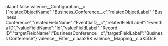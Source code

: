 <?xml version="1.0" encoding="UTF-8"?>
<CustomMetadata xmlns="http://soap.sforce.com/2006/04/metadata" xmlns:xsi="http://www.w3.org/2001/XMLSchema-instance" xmlns:xsd="http://www.w3.org/2001/XMLSchema">
    <label>alJaof</label>
    <protected>false</protected>
    <values>
        <field>valence__Configuration__c</field>
        <value xsi:type="xsd:string">{&quot;relatedObjectName&quot;:&quot;Business_Conference__c&quot;,&quot;relatedObjectLabel&quot;:&quot;Business Conference&quot;,&quot;relatedFieldName&quot;:&quot;EventtiaID__c&quot;,&quot;relatedFieldLabel&quot;:&quot;Eventtia ID&quot;,&quot;valueFieldName&quot;:&quot;Id&quot;,&quot;valueFieldLabel&quot;:&quot;Record ID&quot;,&quot;targetFieldName&quot;:&quot;BusinessConference__c&quot;,&quot;targetFieldLabel&quot;:&quot;Business Conference&quot;}</value>
    </values>
    <values>
        <field>valence__Filter__c</field>
        <value xsi:type="xsd:string">aaa2RK</value>
    </values>
    <values>
        <field>valence__Mapping__c</field>
        <value xsi:type="xsd:string">aX5OcE</value>
    </values>
</CustomMetadata>
